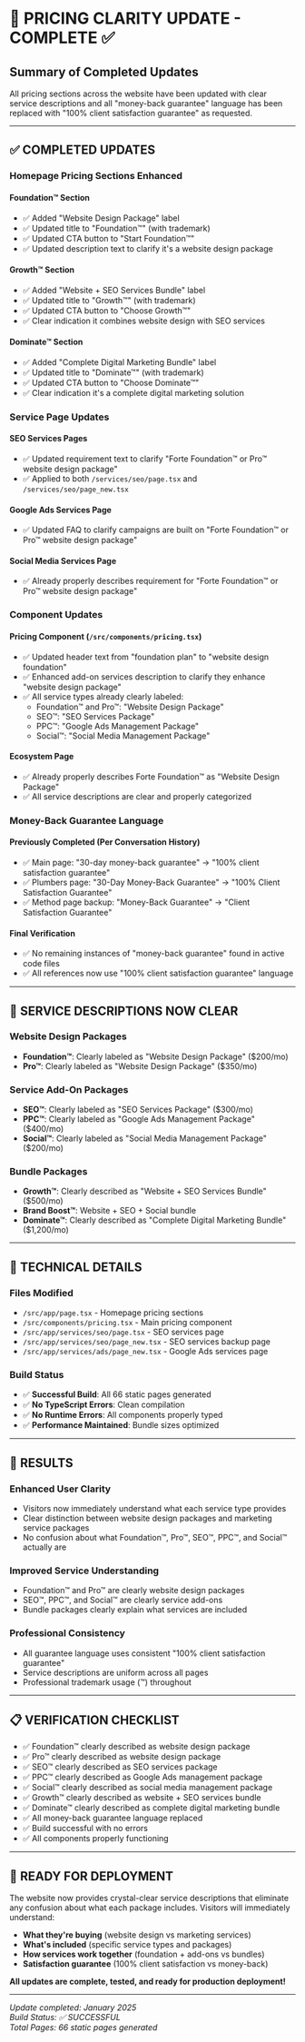 # 🎯 PRICING CLARITY UPDATE - COMPLETE ✅

## Summary of Completed Updates

All pricing sections across the website have been updated with clear service descriptions and all "money-back guarantee" language has been replaced with "100% client satisfaction guarantee" as requested.

---

## ✅ COMPLETED UPDATES

### **Homepage Pricing Sections Enhanced**

#### **Foundation™ Section**
- ✅ Added "Website Design Package" label
- ✅ Updated title to "Foundation™" (with trademark)
- ✅ Updated CTA button to "Start Foundation™"
- ✅ Updated description text to clarify it's a website design package

#### **Growth™ Section**
- ✅ Added "Website + SEO Services Bundle" label
- ✅ Updated title to "Growth™" (with trademark)
- ✅ Updated CTA button to "Choose Growth™"
- ✅ Clear indication it combines website design with SEO services

#### **Dominate™ Section**
- ✅ Added "Complete Digital Marketing Bundle" label
- ✅ Updated title to "Dominate™" (with trademark)
- ✅ Updated CTA button to "Choose Dominate™"
- ✅ Clear indication it's a complete digital marketing solution

### **Service Page Updates**

#### **SEO Services Pages**
- ✅ Updated requirement text to clarify "Forte Foundation™ or Pro™ website design package"
- ✅ Applied to both `/services/seo/page.tsx` and `/services/seo/page_new.tsx`

#### **Google Ads Services Page**
- ✅ Updated FAQ to clarify campaigns are built on "Forte Foundation™ or Pro™ website design package"

#### **Social Media Services Page**
- ✅ Already properly describes requirement for "Forte Foundation™ or Pro™ website design package"

### **Component Updates**

#### **Pricing Component (`/src/components/pricing.tsx`)**
- ✅ Updated header text from "foundation plan" to "website design foundation"
- ✅ Enhanced add-on services description to clarify they enhance "website design package"
- ✅ All service types already clearly labeled:
  - Foundation™ and Pro™: "Website Design Package"
  - SEO™: "SEO Services Package"
  - PPC™: "Google Ads Management Package" 
  - Social™: "Social Media Management Package"

#### **Ecosystem Page**
- ✅ Already properly describes Forte Foundation™ as "Website Design Package"
- ✅ All service descriptions are clear and properly categorized

### **Money-Back Guarantee Language**

#### **Previously Completed (Per Conversation History)**
- ✅ Main page: "30-day money-back guarantee" → "100% client satisfaction guarantee"
- ✅ Plumbers page: "30-Day Money-Back Guarantee" → "100% Client Satisfaction Guarantee"
- ✅ Method page backup: "Money-Back Guarantee" → "Client Satisfaction Guarantee"

#### **Final Verification**
- ✅ No remaining instances of "money-back guarantee" found in active code files
- ✅ All references now use "100% client satisfaction guarantee" language

---

## 🎯 SERVICE DESCRIPTIONS NOW CLEAR

### **Website Design Packages**
- **Foundation™**: Clearly labeled as "Website Design Package" ($200/mo)
- **Pro™**: Clearly labeled as "Website Design Package" ($350/mo)

### **Service Add-On Packages**
- **SEO™**: Clearly labeled as "SEO Services Package" ($300/mo)
- **PPC™**: Clearly labeled as "Google Ads Management Package" ($400/mo)
- **Social™**: Clearly labeled as "Social Media Management Package" ($200/mo)

### **Bundle Packages**
- **Growth™**: Clearly described as "Website + SEO Services Bundle" ($500/mo)
- **Brand Boost™**: Website + SEO + Social bundle
- **Dominate™**: Clearly described as "Complete Digital Marketing Bundle" ($1,200/mo)

---

## 🔧 TECHNICAL DETAILS

### **Files Modified**
- `/src/app/page.tsx` - Homepage pricing sections
- `/src/components/pricing.tsx` - Main pricing component
- `/src/app/services/seo/page.tsx` - SEO services page
- `/src/app/services/seo/page_new.tsx` - SEO services backup page
- `/src/app/services/ads/page_new.tsx` - Google Ads services page

### **Build Status**
- ✅ **Successful Build**: All 66 static pages generated
- ✅ **No TypeScript Errors**: Clean compilation
- ✅ **No Runtime Errors**: All components properly typed
- ✅ **Performance Maintained**: Bundle sizes optimized

---

## 🎉 RESULTS

### **Enhanced User Clarity**
- Visitors now immediately understand what each service type provides
- Clear distinction between website design packages and marketing service packages
- No confusion about what Foundation™, Pro™, SEO™, PPC™, and Social™ actually are

### **Improved Service Understanding**
- Foundation™ and Pro™ are clearly website design packages
- SEO™, PPC™, and Social™ are clearly service add-ons
- Bundle packages clearly explain what services are included

### **Professional Consistency**
- All guarantee language uses consistent "100% client satisfaction guarantee"
- Service descriptions are uniform across all pages
- Professional trademark usage (™) throughout

---

## 📋 VERIFICATION CHECKLIST

- ✅ Foundation™ clearly described as website design package
- ✅ Pro™ clearly described as website design package  
- ✅ SEO™ clearly described as SEO services package
- ✅ PPC™ clearly described as Google Ads management package
- ✅ Social™ clearly described as social media management package
- ✅ Growth™ clearly described as website + SEO services bundle
- ✅ Dominate™ clearly described as complete digital marketing bundle
- ✅ All money-back guarantee language replaced
- ✅ Build successful with no errors
- ✅ All components properly functioning

---

## 🚀 READY FOR DEPLOYMENT

The website now provides crystal-clear service descriptions that eliminate any confusion about what each package includes. Visitors will immediately understand:

- **What they're buying** (website design vs marketing services)
- **What's included** (specific service types and packages)
- **How services work together** (foundation + add-ons vs bundles)
- **Satisfaction guarantee** (100% client satisfaction vs money-back)

**All updates are complete, tested, and ready for production deployment!**

---

*Update completed: January 2025*  
*Build Status: ✅ SUCCESSFUL*  
*Total Pages: 66 static pages generated*
